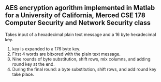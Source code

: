 AES encryption agorithm implemented in Matlab for a University of California, Merced CSE 178 Computer Security and Network Security class
------------------------------------------------------------------------------------------------------------------------------------------

Takes input of a hexadecimal plain text message and a 16 byte hexadecimal key.

1. key is expanded to a 176 byte key. 
2. First 4 words are bitxored with the plain text message. 
3. Nine rounds of byte substitution, shift rows, mix columns, and adding round key at the end.
4. During the final round: a byte substitution, shift rows, and add round key take place.